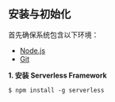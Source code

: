 ## 安装与初始化

首先确保系统包含以下环境：

- [Node.js](https://nodejs.org/en/) 
- [Git](https://git-scm.com/)

**1. 安装 Serverless Framework**

```text
$ npm install -g serverless
```